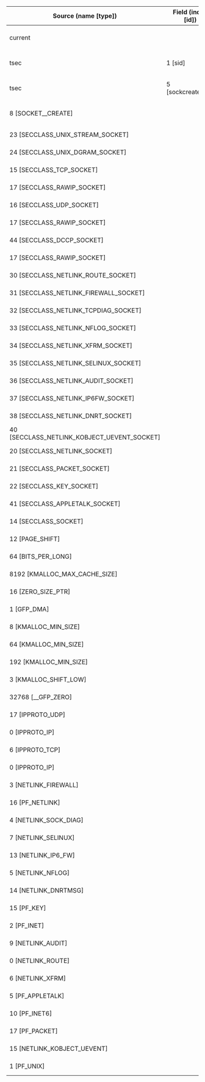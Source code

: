 | Source (name [type])                          | Field (index [id]) | Source Location                    | Label at Source             |
|-----------------------------------------------|--------------------|------------------------------------|-----------------------------|
| current                                       |                    | security/selinux/hooks.c:3982      | subject, dynamic, external  |
| tsec                                          | 1 [sid]            | security/selinux/hooks.c:3982      | subject, dynamic, input     |
| tsec                                          | 5 [sockcreate_sid] | security/selinux/hooks.c:3982      | object, dynamic, input      |
| 8 [SOCKET__CREATE]                            |                    | security/selinux/hooks.c:3995      | operation, static, mediator |
| 23 [SECCLASS_UNIX_STREAM_SOCKET]              |                    | security/selinux/hooks.c:1177      | all, static, mediator       |
| 24 [SECCLASS_UNIX_DGRAM_SOCKET]               |                    | security/selinux/hooks.c:1179      | all, static, mediator       |
| 15 [SECCLASS_TCP_SOCKET]                      |                    | security/selinux/hooks.c:1187      | all, static, mediator       |
| 17 [SECCLASS_RAWIP_SOCKET]                    |                    | security/selinux/hooks.c:1189      | all, static, mediator       |
| 16 [SECCLASS_UDP_SOCKET]                      |                    | security/selinux/hooks.c:1192      | all, static, mediator       |
| 17 [SECCLASS_RAWIP_SOCKET]                    |                    | security/selinux/hooks.c:1194      | all, static, mediator       |
| 44 [SECCLASS_DCCP_SOCKET]                     |                    | security/selinux/hooks.c:1196      | all, static, mediator       |
| 17 [SECCLASS_RAWIP_SOCKET]                    |                    | security/selinux/hooks.c:1198      | all, static, mediator       |
| 30 [SECCLASS_NETLINK_ROUTE_SOCKET]            |                    | security/selinux/hooks.c:1204      | all, static, mediator       |
| 31 [SECCLASS_NETLINK_FIREWALL_SOCKET]         |                    | security/selinux/hooks.c:1206      | all, static, mediator       |
| 32 [SECCLASS_NETLINK_TCPDIAG_SOCKET]          |                    | security/selinux/hooks.c:1208      | all, static, mediator       |
| 33 [SECCLASS_NETLINK_NFLOG_SOCKET]            |                    | security/selinux/hooks.c:1210      | all, static, mediator       |
| 34 [SECCLASS_NETLINK_XFRM_SOCKET]             |                    | security/selinux/hooks.c:1212      | all, static, mediator       |
| 35 [SECCLASS_NETLINK_SELINUX_SOCKET]          |                    | security/selinux/hooks.c:1214      | all, static, mediator       |
| 36 [SECCLASS_NETLINK_AUDIT_SOCKET]            |                    | security/selinux/hooks.c:1216      | all, static, mediator       |
| 37 [SECCLASS_NETLINK_IP6FW_SOCKET]            |                    | security/selinux/hooks.c:1218      | all, static, mediator       |
| 38 [SECCLASS_NETLINK_DNRT_SOCKET]             |                    | security/selinux/hooks.c:1220      | all, static, mediator       |
| 40 [SECCLASS_NETLINK_KOBJECT_UEVENT_SOCKET]   |                    | security/selinux/hooks.c:1222      | all, static, mediator       |
| 20 [SECCLASS_NETLINK_SOCKET]                  |                    | security/selinux/hooks.c:1224      | all, static, mediator       |
| 21 [SECCLASS_PACKET_SOCKET]                   |                    | security/selinux/hooks.c:1227      | all, static, mediator       |
| 22 [SECCLASS_KEY_SOCKET]                      |                    | security/selinux/hooks.c:1229      | all, static, mediator       |
| 41 [SECCLASS_APPLETALK_SOCKET]                |                    | security/selinux/hooks.c:1231      | all, static, mediator       |
| 14 [SECCLASS_SOCKET]                          |                    | security/selinux/hooks.c:1234      | all, static, mediator       |
| 12 [PAGE_SHIFT]                               |                    | include/asm-generic/getorder.h:18  | all, static, external       |
| 64 [BITS_PER_LONG]                            |                    | include/asm-generic/getorder.h:19  | all, static, external       |
| 8192 [KMALLOC_MAX_CACHE_SIZE]                 |                    | include/linux/slab.h:415           | all, static, external       |
| 16 [ZERO_SIZE_PTR]                            |                    | include/linux/slab.h:422           | all, static, external       |
| 1 [GFP_DMA]                                   |                    | include/linux/slab.h:418           | all, static, external       |
| 8 [KMALLOC_MIN_SIZE]                          |                    | include/linux/slab.h:252           | all, static, external       |
| 64 [KMALLOC_MIN_SIZE]                         |                    | include/linux/slab.h:255           | all, static, external       |
| 192 [KMALLOC_MIN_SIZE]                        |                    | include/linux/slab.h:257           | all, static, external       |
| 3 [KMALLOC_SHIFT_LOW]                         |                    | include/linux/slab.h:253           | all, static, external       |
| 32768 [__GFP_ZERO]                            |                    | include/linux/slab.h:578           | all, static, external       |
| 17 [IPPROTO_UDP]                              |                    | security/selinux/hooks.c:1167      | all, static, external       |
| 0 [IPPROTO_IP]                                |                    | security/selinux/hooks.c:1167      | all, static, external       |
| 6 [IPPROTO_TCP]                               |                    | security/selinux/hooks.c:1162      | all, static, external       |
| 0 [IPPROTO_IP]                                |                    | security/selinux/hooks.c:1162      | all, static, external       |
| 3 [NETLINK_FIREWALL]                          |                    | security/selinux/hooks.c:1205      | all, static, external       |
| 16 [PF_NETLINK]                               |                    | security/selinux/hooks.c:1201      | all, static, external       |
| 4 [NETLINK_SOCK_DIAG]                         |                    | security/selinux/hooks.c:1207      | all, static, external       |
| 7 [NETLINK_SELINUX]                           |                    | security/selinux/hooks.c:1213      | all, static, external       |
| 13 [NETLINK_IP6_FW]                           |                    | security/selinux/hooks.c:1217      | all, static, external       |
| 5 [NETLINK_NFLOG]                             |                    | security/selinux/hooks.c:1209      | all, static, external       |
| 14 [NETLINK_DNRTMSG]                          |                    | security/selinux/hooks.c:1219      | all, static, external       |
| 15 [PF_KEY]                                   |                    | security/selinux/hooks.c:1228      | all, static, external       |
| 2 [PF_INET]                                   |                    | security/selinux/hooks.c:1182      | all, static, external       |
| 9 [NETLINK_AUDIT]                             |                    | security/selinux/hooks.c:1215      | all, static, external       |
| 0 [NETLINK_ROUTE]                             |                    | security/selinux/hooks.c:1203      | all, static, external       |
| 6 [NETLINK_XFRM]                              |                    | security/selinux/hooks.c:1211      | all, static, external       |
| 5 [PF_APPLETALK]                              |                    | security/selinux/hooks.c:1230      | all, static, external       |
| 10 [PF_INET6]                                 |                    | security/selinux/hooks.c:1183      | all, static, external       |
| 17 [PF_PACKET]                                |                    | security/selinux/hooks.c:1226      | all, static, external       |
| 15 [NETLINK_KOBJECT_UEVENT]                   |                    | security/selinux/hooks.c:1221      | all, static, external       |
| 1 [PF_UNIX]                                   |                    | security/selinux/hooks.c:1173      | all, static, external       |

